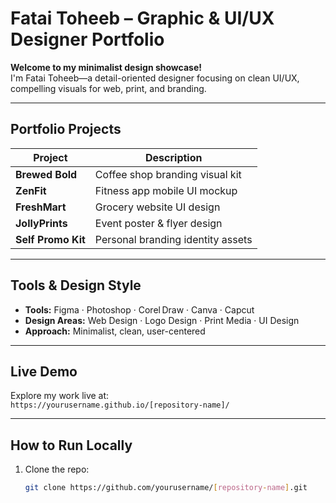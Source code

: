 #  Fatai Toheeb – Graphic & UI/UX Designer Portfolio

**Welcome to my minimalist design showcase!**  
I'm Fatai Toheeb—a detail-oriented designer focusing on clean UI/UX, compelling visuals for web, print, and branding.

---

##  Portfolio Projects
| Project             | Description                         |
|---------------------|-------------------------------------|
| **Brewed Bold**      | Coffee shop branding visual kit     |
| **ZenFit**           | Fitness app mobile UI mockup        |
| **FreshMart**        | Grocery website UI design           |
| **JollyPrints**      | Event poster & flyer design         |
| **Self Promo Kit**   | Personal branding identity assets   |

---

##  Tools & Design Style
- **Tools:** Figma · Photoshop · Corel Draw · Canva · Capcut  
- **Design Areas:** Web Design · Logo Design · Print Media · UI Design  
- **Approach:** Minimalist, clean, user-centered

---

##  Live Demo
Explore my work live at:  
`https://yourusername.github.io/[repository-name]/`

---

##  How to Run Locally
1. Clone the repo:
   ```bash
   git clone https://github.com/yourusername/[repository-name].git
